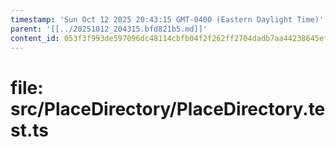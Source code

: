 ```yaml
---
timestamp: 'Sun Oct 12 2025 20:43:15 GMT-0400 (Eastern Daylight Time)'
parent: '[[../20251012_204315.bfd821b5.md]]'
content_id: 053f3f993de597096dc48114cbfb04f2f262ff2704dadb7aa44238645ef1db9a
---
```


# file: src/PlaceDirectory/PlaceDirectory.test.ts
